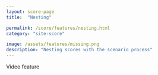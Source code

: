 ```yaml
---
layout: score-page
title:  "Nesting"

permalink: /score/features/nesting.html
category: "site-score"

image: /assets/features/missing.png
description: "Nesting scores with the scenario process"
---
```


Video feature
